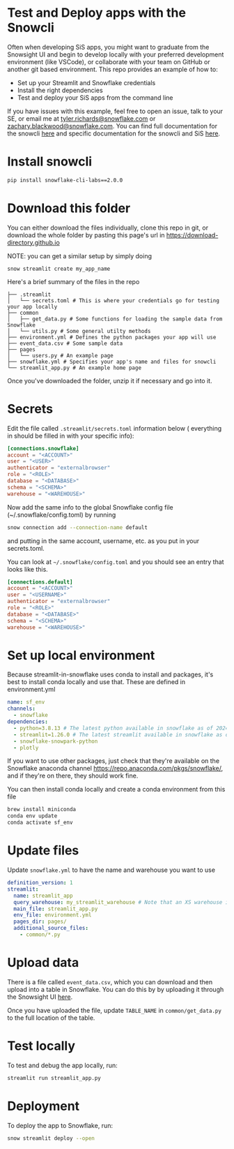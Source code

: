 # Test and Deploy apps with the Snowcli

Often when developing SiS apps, you might want to graduate from the Snowsight UI and begin to develop locally with your preferred development environment (like VSCode), or collaborate with your team on GitHub or another git based environment. This repo provides an example of how to:
- Set up your Streamlit and Snowflake credentials
- Install the right dependencies
- Test and deploy your SiS apps from the command line

If you have issues with this example, feel free to open an issue, talk to your SE, or email me at tyler.richards@snowflake.com or zachary.blackwood@snowflake.com. You can find full documentation for the snowcli [here](https://github.com/Snowflake-Labs/snowcli) and specific documentation for the snowcli and SiS [here](https://docs.snowflake.com/LIMITEDACCESS/snowcli-v2/streamlit-apps/).

# Install snowcli

```sh
pip install snowflake-cli-labs==2.0.0
```

# Download this folder

You can either download the files individually, clone this repo in git, or download the whole folder
by pasting this page's url in https://download-directory.github.io

NOTE: you can get a similar setup by simply doing
```
snow streamlit create my_app_name
```

Here's a brief summary of the files in the repo

    ├── .streamlit
    │   └── secrets.toml # This is where your credentials go for testing your app locally
    ├── common
    │   ├── get_data.py # Some functions for loading the sample data from Snowflake
    │   └── utils.py # Some general utilty methods
    ├── environment.yml # Defines the python packages your app will use
    ├── event_data.csv # Some sample data
    ├── pages
    │   └── users.py # An example page
    ├── snowflake.yml # Specifies your app's name and files for snowcli
    └── streamlit_app.py # An example home page

Once you've downloaded the folder, unzip it if necessary and go into it.

# Secrets

Edit the file called `.streamlit/secrets.toml` information below (
everything in <BRACKETS> should be filled in with your specific info):

```toml
[connections.snowflake]
account = "<ACCOUNT>"
user = "<USER>"
authenticator = "externalbrowser"
role = "<ROLE>"
database = "<DATABASE>"
schema = "<SCHEMA>"
warehouse = "<WAREHOUSE>"
```

Now add the same info to the global Snowflake config file (~/.snowflake/config.toml) by running
```sh
snow connection add --connection-name default
```
and putting in the same account, username, etc. as you put in your secrets.toml.

You can look at `~/.snowflake/config.toml` and you should see an entry that looks like this.

```toml
[connections.default]
account = "<ACCOUNT>"
user = "<USERNAME>"
authenticator = "externalbrowser"
role = "<ROLE>"
database = "<DATABASE>"
schema = "<SCHEMA>"
warehouse = "<WAREHOUSE>"
```

# Set up local environment

Because streamlit-in-snowflake uses conda to install and packages, it's best to install
conda locally and use that. These are defined in environment.yml

```yml
name: sf_env
channels:
  - snowflake
dependencies:
  - python=3.8.13 # The latest python available in snowflake as of 2024-02-12
  - streamlit=1.26.0 # The latest streamlit available in snowflake as of 2024-02-12
  - snowflake-snowpark-python
  - plotly
```

If you want to use other packages, just check that they're available on the Snowflake
anaconda channel https://repo.anaconda.com/pkgs/snowflake/, and if they're on there,
they should work fine.

You can then install conda locally and create a conda environment from this file

```sh
brew install miniconda
conda env update
conda activate sf_env
```

# Update files

Update `snowflake.yml` to have the name and warehouse you want to use

```yml
definition_version: 1
streamlit:
  name: streamlit_app
  query_warehouse: my_streamlit_warehouse # Note that an XS warehouse is recommended
  main_file: streamlit_app.py
  env_file: environment.yml
  pages_dir: pages/
  additional_source_files:
    - common/*.py
```

# Upload data

There is a file called `event_data.csv`, which you can download and then upload into a table in Snowflake.
You can do this by by uploading it through the Snowsight UI [here](https://docs.snowflake.com/en/user-guide/data-load-web-ui).

Once you have uploaded the file, update `TABLE_NAME` in `common/get_data.py` to the
full location of the table.

# Test locally

To test and debug the app locally, run:

```sh
streamlit run streamlit_app.py
```

# Deployment

To deploy the app to Snowflake, run:

```sh
snow streamlit deploy --open
```
